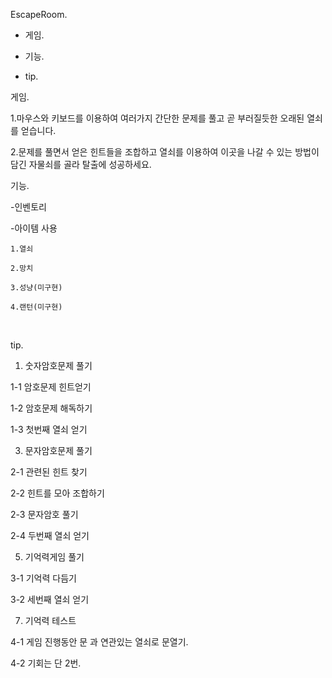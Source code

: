 EscapeRoom.&nbsp;

- 게임.

- 기능.

- tip.
&nbsp;


게임.

  1.마우스와 키보드를 이용하여 여러가지 간단한 문제를 풀고 곧 부러질듯한 오래된 열쇠를 얻습니다.
  
  2.문제를 풀면서 얻은 힌트들을 조합하고 열쇠를 이용하여 이곳을 나갈 수 있는 방법이 담긴 자물쇠를 골라 탈출에 성공하세요.
&nbsp;


기능.

  -인벤토리
  
  -아이템 사용
  
    1.열쇠
    
    2.망치
    
    3.성냥(미구현)
    
    4.랜턴(미구현)
    
&nbsp;


tip.

1. 숫자암호문제 풀기

  1-1 암호문제 힌트얻기
  
  1-2 암호문제 해독하기
  
  1-3 첫번째 열쇠 얻기
  
3. 문자암호문제 풀기

  2-1 관련된 힌트 찾기
  
  2-2 힌트를 모아 조합하기
  
  2-3 문자암호 풀기
  
  2-4 두번째 열쇠 얻기
  
5. 기억력게임 풀기
   
  3-1 기억력 다듬기
  
  3-2 세번째 열쇠 얻기
  
7. 기억력 테스트
   
  4-1 게임 진행동안 문 과 연관있는 열쇠로 문열기.

  4-2 기회는 단 2번.



